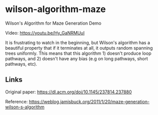 # wilson-algorithm-maze
Wilson's Algorithm for Maze Generation Demo

Video: https://youtu.be/Hy_GaNRMUuI

It is frustrating to watch in the beginning, but Wilson's algorithm has a beautiful property that if it terminates at all, it outputs random spanning trees uniformly. This means that this algorithm 1) doesn't produce loop pathways, and 2) doesn't have any bias (e.g on long pathways, short pathways, etc).

## Links
Original paper: https://dl.acm.org/doi/10.1145/237814.237880

Reference: https://weblog.jamisbuck.org/2011/1/20/maze-generation-wilson-s-algorithm
